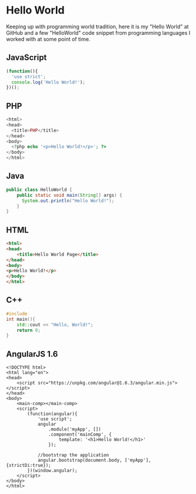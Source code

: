 # Hello World
Keeping up with programming world tradition, here it is my "Hello World" at GitHub and a few "HelloWorld" code snippet from programming languages I worked with at some point of time.

## JavaScript
```JavaScript
(function(){
  'use strict';
  console.log('Hello World!');
})();
```

## PHP
```php
<html>
<head>
  <title>PHP</title>
</head>
<body>
  <?php echo '<p>Hello World!</p>'; ?> 
</body>
</html>
```

## Java
```java
public class HelloWorld {
    public static void main(String[] args) {
      System.out.println("Hello World!");
    }
}
```

## HTML
```html
<html>
<head>
    <title>Hello World Page</title>
</head>
<body>
<p>Hello World!</p>
</body>
</html>
```

## C++
```c++
#include 
int main(){
    std::cout << "Hello, World!";
    return 0;
}
```
## AngularJS 1.6
```
<!DOCTYPE html>
<html lang="en">
<head>
    <script src="https://unpkg.com/angular@1.6.3/angular.min.js"></script>
</head>
<body>
    <main-comp></main-comp>
    <script>
        (function(angular){
            'use script';
            angular
                .module('myApp', [])
                .component('mainComp', {
                    template: '<h1>Hello World!</h1>'
                });

            //bootstrap the application
            angular.bootstrap(document.body, ['myApp'], {strictDi:true});
        })(window.angular);
    </script>
</body>
</html>
```